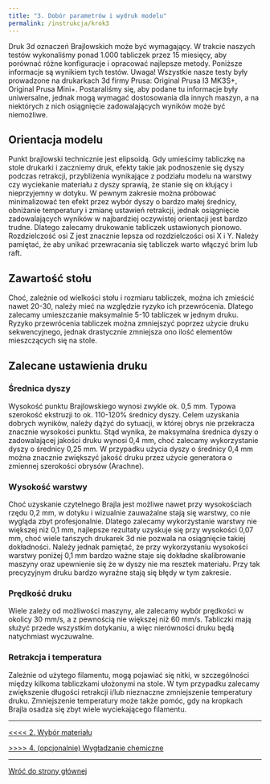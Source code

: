 ```yaml
---
title: "3. Dobór parametrów i wydruk modelu"
permalink: /instrukcja/krok3
---
```


Druk 3d oznaczeń Brajlowskich może być wymagający. W trakcie naszych testów wykonaliśmy ponad 1.000 tabliczek przez 15 miesięcy, aby porównać różne konfiguracje i opracować najlepsze metody. Poniższe informacje są wynikiem tych testów.
Uwaga!
Wszystkie nasze testy były prowadzone na drukarkach 3d firmy Prusa: Original Prusa I3 MK3S+, Original Prusa Mini+. Postaraliśmy się, aby podane tu informacje były uniwersalne, jednak mogą wymagać dostosowania dla innych maszyn, a na niektórych z nich osiągnięcie zadowalających wyników może być niemożliwe.
## Orientacja modelu
Punkt brajlowski technicznie jest elipsoidą. Gdy umieścimy tabliczkę na stole drukarki i zaczniemy druk, efekty takie jak podnoszenie się dyszy podczas retrakcji, przybliżenia wynikające z podziału modelu na warstwy czy wyciekanie materiału z dyszy sprawią, że stanie się on kłujący i nieprzyjemny w dotyku. W pewnym zakresie można próbować minimalizować ten efekt przez wybór dyszy o bardzo małej średnicy, obniżanie temperatury i zmianę ustawień retrakcji, jednak osiągnięcie zadowalających wyników w najbardziej oczywistej orientacji jest bardzo trudne.
Dlatego zalecamy drukowanie tabliczek ustawionych pionowo. Rozdzielczość osi Z jest znacznie lepsza od rozdzielczości osi X i Y. Należy pamiętać, że aby unikać przewracania się tabliczek warto włączyć brim lub raft.
## Zawartość stołu
Choć, zależnie od wielkości stołu i rozmiaru tabliczek, można ich zmieścić nawet 20-30, należy mieć na względzie ryzyko ich przewrócenia. Dlatego zalecamy umieszczanie maksymalnie 5-10 tabliczek w jednym druku.
Ryzyko przewrócenia tabliczek można zmniejszyć poprzez użycie druku sekwencyjnego, jednak drastycznie zmniejsza ono ilość elementów mieszczących się na stole.
## Zalecane ustawienia druku
### Średnica dyszy
Wysokość punktu Brajlowskiego wynosi zwykle ok. 0,5 mm. Typowa szerokość ekstruzji to ok. 110-120% średnicy dyszy. Celem uzyskania dobrych wyników, należy dążyć do sytuacji, w której obrys nie przekracza znacznie wysokości punktu. Stąd wynika, że maksymalna średnica dyszy o zadowalającej jakości druku wynosi 0,4 mm, choć zalecamy wykorzystanie dyszy o średnicy 0,25 mm.
W przypadku użycia dyszy o średnicy 0,4 mm można znacznie zwiększyć jakość druku przez użycie generatora o zmiennej szerokości obrysów (Arachne).
### Wysokość warstwy
Choć uzyskanie czytelnego Brajla jest możliwe nawet przy wysokościach rzędu 0,2 mm, w dotyku i wizualnie zauważalne stają się warstwy, co nie wygląda zbyt profesjonalnie.
Dlatego zalecamy wykorzystanie warstwy nie większej niż 0,1 mm, najlepsze rezultaty uzyskuje się przy wysokości 0,07 mm, choć wiele tańszych drukarek 3d nie pozwala na osiągnięcie takiej dokładności.
Należy jednak pamiętać, że przy wykorzystaniu wysokości warstwy poniżej 0,1 mm bardzo ważne staje się dokładne skalibrowanie maszyny oraz upewnienie się że w dyszy nie ma resztek materiału. Przy tak precyzyjnym druku bardzo wyraźne stają się błędy w tym zakresie.
### Prędkość druku
Wiele zależy od możliwości maszyny, ale zalecamy wybór prędkości w okolicy 30 mm/s, a z pewnością nie większej niż 60 mm/s.
Tabliczki mają służyć przede wszystkim dotykaniu, a więc nierówności druku będą natychmiast wyczuwalne.
### Retrakcja i temperatura
Zależnie od użytego filamentu, mogą pojawiać się nitki, w szczególności między kilkoma tabliczkami ułożonymi na stole. W tym przypadku zalecamy zwiększenie długości retrakcji i/lub nieznaczne zmniejszenie temperatury druku.
Zmniejszenie temperatury może także pomóc, gdy na kropkach Brajla osadza się zbyt wiele wyciekającego filamentu.

---

[<<<< 2. Wybór materiału](materialy.md)

[>>>> 4. (opcjonalnie) Wygładzanie chemiczne](wygladzanie.md)

---

[Wróć do strony głównej](../index.md)